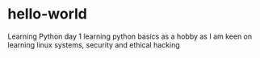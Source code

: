 # hello-world
Learning Python day 1
learning python basics as a hobby as I am keen on learning linux systems, security and ethical hacking
